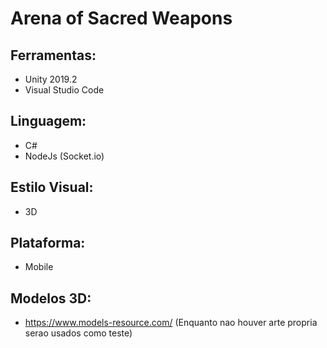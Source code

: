 # Arena of Sacred Weapons

## Ferramentas: 
- Unity 2019.2
- Visual Studio Code

## Linguagem: 
- C#
- NodeJs (Socket.io)

## Estilo Visual: 
- 3D

## Plataforma: 
- Mobile

## Modelos 3D: 
- https://www.models-resource.com/ (Enquanto nao houver arte propria serao usados como teste)

